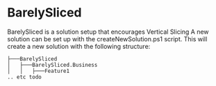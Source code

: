 # BarelySliced
BarelySliced is a solution setup that encourages Vertical Slicing
A new solution can be set up with the createNewSolution.ps1 script.
This will create a new solution with the following structure:
```
├───BarelySliced
│   ├───BarelySliced.Business
│   │   ├───Feature1
.. etc todo
``` 